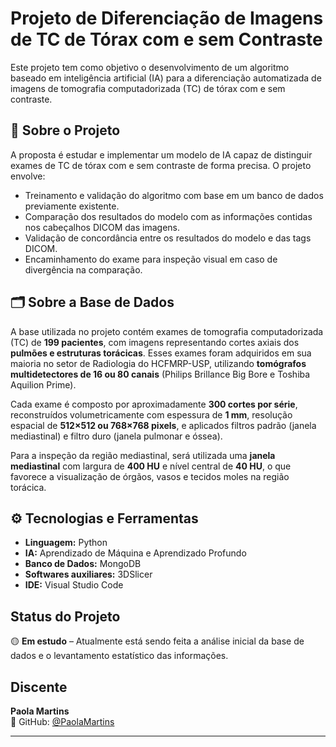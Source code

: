 # Projeto de Diferenciação de Imagens de TC de Tórax com e sem Contraste

Este projeto tem como objetivo o desenvolvimento de um algoritmo baseado em inteligência artificial (IA) para a diferenciação automatizada de imagens de tomografia computadorizada (TC) de tórax com e sem contraste.

## 🧠 Sobre o Projeto

A proposta é estudar e implementar um modelo de IA capaz de distinguir exames de TC de tórax com e sem contraste de forma precisa. O projeto envolve:

- Treinamento e validação do algoritmo com base em um banco de dados previamente existente.
- Comparação dos resultados do modelo com as informações contidas nos cabeçalhos DICOM das imagens.
- Validação de concordância entre os resultados do modelo e das tags DICOM.
- Encaminhamento do exame para inspeção visual em caso de divergência na comparação.


## 🗂️ Sobre a Base de Dados

A base utilizada no projeto contém exames de tomografia computadorizada (TC) de **199 pacientes**, com imagens representando cortes axiais dos **pulmões e estruturas torácicas**. Esses exames foram adquiridos em sua maioria no setor de Radiologia do HCFMRP-USP, utilizando **tomógrafos multidetectores de 16 ou 80 canais** (Philips Brillance Big Bore e Toshiba Aquilion Prime).

Cada exame é composto por aproximadamente **300 cortes por série**, reconstruídos volumetricamente com espessura de **1 mm**, resolução espacial de **512×512 ou 768×768 pixels**, e aplicados filtros padrão (janela mediastinal) e filtro duro (janela pulmonar e óssea).

Para a inspeção da região mediastinal, será utilizada uma **janela mediastinal** com largura de **400 HU** e nível central de **40 HU**, o que favorece a visualização de órgãos, vasos e tecidos moles na região torácica.

## ⚙️ Tecnologias e Ferramentas

- **Linguagem:** Python  
- **IA:** Aprendizado de Máquina e Aprendizado Profundo  
- **Banco de Dados:** MongoDB  
- **Softwares auxiliares:** 3DSlicer  
- **IDE:** Visual Studio Code

## Status do Projeto

🟡 **Em estudo** – Atualmente está sendo feita a análise inicial da base de dados e o levantamento estatístico das informações.

## Discente

**Paola Martins**  
🔗 GitHub: [@PaolaMartins](https://github.com/PaolaMartins)

---


